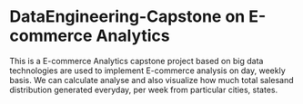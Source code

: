 # DataEngineering-Capstone on E-commerce Analytics
This is a E-commerce Analytics capstone project based on big data technologies are used to implement E-commerce analysis on day, weekly basis.
We can calculate analyse and also visualize how much total salesand distribution generated everyday, per week from particular cities, states.
